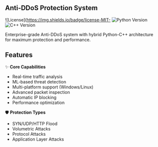 ## Anti-DDoS Protection System

![License](https://img.shields.io/badge/license-MIT-
![Python Version](https://img.shields.io/badge/python-3.8%2B-blue)
![C++ Version](https://img.shields.io/badge/C%2B%2B-17-blue)

Enterprise-grade Anti-DDoS system with hybrid Python-C++ architecture for maximum protection and performance.

## Features

✨ **Core Capabilities**
- Real-time traffic analysis
- ML-based threat detection
- Multi-platform support (Windows/Linux)
- Advanced packet inspection
- Automatic IP blocking
- Performance optimization

🛡️ **Protection Types**
- SYN/UDP/HTTP Flood
- Volumetric Attacks
- Protocol Attacks
- Application Layer Attacks

